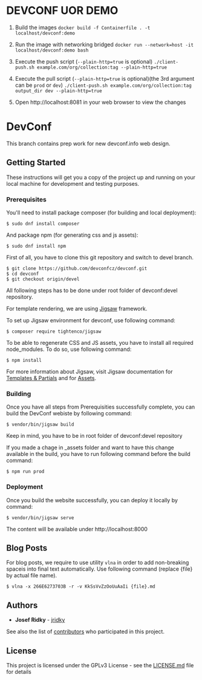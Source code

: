 # DEVCONF UOR DEMO

1. Build the images
`docker build -f Containerfile . -t localhost/devconf:demo`

2. Run the image with networking bridged
`docker run --network=host -it localhost/devconf:demo bash`

3. Execute the push script (`--plain-http=true` is optional)
`./client-push.sh example.com/org/collection:tag --plain-http=true`

4. Execute the pull script (`--plain-http=true` is optional)(the 3rd argument can be `prod` or `dev`)
`./client-push.sh example.com/org/collection:tag output_dir dev --plain-http=true`

5. Open http://localhost:8081 in your web browser to view the changes





# DevConf

This branch contains prep work for new devconf.info web design.

## Getting Started

These instructions will get you a copy of the project up and running on your local machine for development and testing purposes.

### Prerequisites

You'll need to install package composer (for building and local deployment):

```
$ sudo dnf install composer
```

And package npm (for generating css and js assets):

```
$ sudo dnf install npm
```

First of all, you have to clone this git repository and switch to devel branch.

```
$ git clone https://github.com/devconfcz/devconf.git
$ cd devconf
$ git checkout origin/devel
```

All following steps has to be done under root folder of devconf:devel repository.


For template rendering, we are using [Jigsaw](https://jigsaw.tighten.co/) framework.

To set up Jigsaw environment for devconf, use following command:

```
$ composer require tightenco/jigsaw
```

To be able to regenerate CSS and JS assets, you have to install all required node_modules.
To do so, use following command:

```
$ npm install
```

For more information about Jigsaw, visit Jigsaw documentation for [Templates & Partials](https://jigsaw.tighten.co/docs/content-blade/) and for [Assets](https://jigsaw.tighten.co/docs/compiling-assets/).

### Building

Once you have all steps from Prerequisities successfully complete, you can build the DevConf webiste by following command:

```
$ vendor/bin/jigsaw build
```

Keep in mind, you have to be in root folder of devconf:devel repository

If you made a chage in \_assets folder and want to have this change available in the build, you have to run following command before the build command:

```
$ npm run prod
```

### Deployment

Once you build the website successfully, you can deploy it locally by command:

```
$ vendor/bin/jigsaw serve
```

The content will be available under http://localhost:8000

## Blog Posts

For blog posts, we require to use utility `vlna` in order to add non-breaking spaceis into final text automatically. Use following command (replace {file} by actual file name).

```
$ vlna -x 266E6273703B -r -v KkSsVvZzOoUuAaIi {file}.md
```

## Authors

* **Josef Ridky** - [jridky](https://github.com/jridky)
 
See also the list of [contributors](https://github.com/devconfcz/devconf/contributors) who participated in this project.

## License

This project is licensed under the GPLv3 License - see the [LICENSE.md](LICENSE.md) file for details
